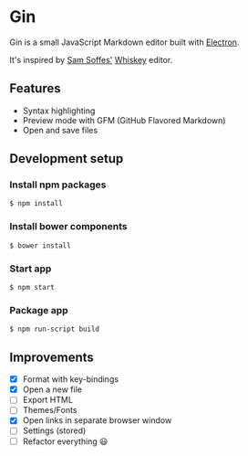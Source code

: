# Gin

Gin is a small JavaScript Markdown editor built with [Electron](http://electron.atom.io).

It's inspired by [Sam Soffes'](https://github.com/soffes) [Whiskey](http://usewhiskey.com) editor.

## Features

- Syntax highlighting
- Preview mode with GFM (GitHub Flavored Markdown)
- Open and save files

## Development setup

### Install npm packages

```
$ npm install
```

### Install bower components

```
$ bower install
```

### Start app

```
$ npm start
```

### Package app

```
$ npm run-script build
```

## Improvements

- [x] Format with key-bindings
- [x] Open a new file
- [ ] Export HTML
- [ ] Themes/Fonts
- [x] Open links in separate browser window
- [ ] Settings (stored)
- [ ] Refactor everything 😃

